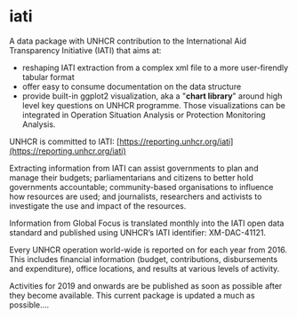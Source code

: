 # iati


A data package with UNHCR contribution to the International Aid Transparency Initiative (IATI) that aims at:

 * reshaping IATI extraction from a complex xml file to a more user-firendly tabular format
 * offer easy to consume documentation on the data structure
 * provide built-in ggplot2 visualization, aka a "__chart library__" around high level key questions on UNHCR programme. Those visualizations can be integrated in Operation Situation Analysis or Protection Monitoring Analysis.
 
 UNHCR is committed to IATI: [https://reporting.unhcr.org/iati](https://reporting.unhcr.org/iati)

Extracting information from IATI can assist governments to plan and manage their budgets; parliamentarians and citizens to better hold governments accountable; community-based organisations to influence how resources are used; and journalists, researchers and activists to investigate the use and impact of the resources.

Information from Global Focus is translated monthly into the IATI open data standard and published using UNHCR’s IATI identifier: XM-DAC-41121.

Every UNHCR operation world-wide is reported on for each year from 2016. This includes financial information (budget, contributions, disbursements and expenditure), office locations, and results at various levels of activity. 

Activities for 2019 and onwards are be published as soon as possible after they become available. This current package is updated a much as possible.... 